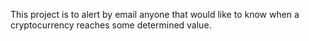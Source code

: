 This project is to alert by email anyone that would like to know when a cryptocurrency reaches some determined value. 
